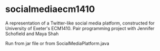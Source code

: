 # socialmediaecm1410
A representation of a Twitter-like social media platform, constructed for University of Exeter's ECM1410. Pair programming project with Jennifer Schofield and Maya Shah


Run from jar file or from SocialMediaPlatform.java

